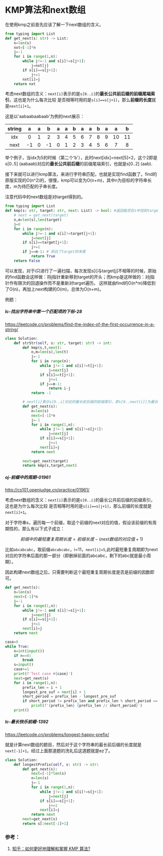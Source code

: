 # KMP算法和next数组

在使用kmp之前首先应该了解一下next数组的含义。

```python
from typing import List
def get_next(s: str) -> List:
    n=len(s)
    nxt=[-1]*n
    j=-1
    for i in range(1,n):
        while j!=-1 and s[i]!=s[j+1]:
            j=nxt[j]
        if s[i]==s[j+1]:
            j+=1
        nxt[i]=j
    return nxt
```

考虑next数组的含义：`next[i]`表示的是`s[0..i]`的**最长公共前后缀的前缀尾端索引**，这也是为什么每次比较
是否相等时用的是`s[i]==s[j+1]`，那么**前缀的长度**就是`next[i]+1`。

这是以'aabaabaabaab'为例的next展示：

| string | a  | a | b  | a  | a  | b | a | a  | b  | a  | a  | b  |
|:------:|:--:|:-:|:--:|:--:|:--:|:-:|:-:|:--:|:--:|:--:|:--:|:--:|
|  idx   | 0  | 1 | 2  | 3  | 4  | 5 | 6 | 7  | 8  | 9  | 10 | 11 |
|  next  | -1 | 0 | -1 | 0  | 1  | 2 | 3 | 4  | 5  | 6  | 7  | 8  |

举个例子，当idx为5的时候（第二个'b'），此时next[idx]=next[5]=2，这个2即是s[0..5] (aabaab)对应的**最长公共前后缀**的前缀尾端索引，也就是s[0..2] (aab).

接下来就可以进行kmp算法，来进行字符串匹配，也就是实现find函数了。find的原版实现的O(n^2)的，很慢，kmp可以变为O(n+m)，其中n为目标的字符串长度，m为待匹配的子串长度。

注意代码中的next数组是对target得到的。

```python
from typing import List
def kmp(s: str, target: str, next: List) -> bool: #返回能否在s中找到target
    # next = get_next(target)
    n,m=len(s),len(target)
    j=0
    for i in range(n):
        while j!=-1 and s[i]!=target[j+1]:
            j=next[j]
        if s[i]==target[j+1]:
            j+=1
        if j==m-1: # 到达了target的末尾
            return True
    return False
```

可以发现，对于i只进行了一遍扫描，每次发现s[i]与target[j]不相等的时候，原始的find函数会这样做：将j指针重新移到target的开头；而kmp是这样做的：对j指针作有限次的回退操作而不是重新对target遍历。
这样就由find的O(n*m)降低到了O(n)，再加上next构建的O(m)，总体为O(n+m)。

例题：

##### lc-找出字符串中第一个匹配项的下标-28

https://leetcode.cn/problems/find-the-index-of-the-first-occurrence-in-a-string/

```python
class Solution:
    def strStr(self, s: str, target: str) -> int:
        def kmp(s,t,next):
            n,m=len(s),len(t)
            j=-1
            for i in range(n):
                while j!=-1 and s[i]!=t[j+1]:
                    j=next[j]
                if s[i]==t[j+1]:
                    j+=1
                if j==m-1:
                    return i-j
            return -1

        # next[i]表示s[0..i]对应的最长前后缀的前缀索引，即s[0..next[i]]为最长前缀，长度为next[i]+1
        def get_next(s):
            n=len(s)
            next=[-1]*n
            j=-1
            for i in range(1,n):
                while j!=-1 and s[i]!=s[j+1]:
                    j=next[j]
                if s[i]==s[j+1]:
                    j+=1
                next[i]=j
            return next
        
        next=get_next(target)
        return kmp(s,target,next)
```

##### oj-前缀中的周期-01961

http://cs101.openjudge.cn/practice/01961/

考虑next数组的含义：`next[i]`表示的是`s[0..i]`的最长公共前后缀的前缀索引，这也是为什么每次比较
是否相等时用的是`s[i]==s[j+1]`，那么前缀的长度就是`next[i]+1`。

对于字符串s，遍历每一个前缀，取这个前缀的next对应的值，假设该前缀的有周期性的，那么有以下式子成立：

$$ 前缀中的最短重复周期长度 = 前缀长度 - (next数组的对应值+1) $$

比如`abcabcabc`，取前缀`abcabcabc`，i=11，`next[i]=5`,此时最短重复周期即为next对应的字符串后面的那一部分（即删掉前面的abcabc，剩下的abc就是最小周期）。

因此构建next数组之后，只需要判断这个最短重复周期长度是否是前缀的因数即可。

```python
def get_next(s):
    n=len(s)
    next=[-1]*n
    j=-1
    for i in range(1,n):
        while j!=-1 and s[i]!=s[j+1]:
            j=next[j]
        if s[i]==s[j+1]:
            j+=1
        next[i]=j
    return next

case=0
while True:
    n=int(input())
    if n==0:
        break
    s=input()
    case+=1
    print(f'Test case #{case}')
    next=get_next(s)
    for i in range(1,n):
        prefix_len = i + 1
        longest_pre_suf = next[i] + 1
        short_period = prefix_len - longest_pre_suf
        if short_period != prefix_len and prefix_len % short_period == 0:
            print(f'{prefix_len} {prefix_len // short_period}')
    print()

```

##### lc-最长快乐前缀-1392

https://leetcode.cn/problems/longest-happy-prefix/

就是计算next数组的题目，然后对于这个字符串的最长前后缀的长度就是`next[-1]+1`，经过上面那道题的洗礼后这道题就是ez了。

```python
class Solution:
    def longestPrefix(self, s: str) -> str:
        def get_next(s):
            next=[-1]*len(s)
            n=len(s)
            j=-1
            for i in range(1,n):
                while j!=-1 and s[i]!=s[j+1]:
                    j=next[j]
                if s[i]==s[j+1]:
                    j+=1
                next[i]=j
            return next
        next=get_next(s)
        return s[:next[-1]+1]
```

### 参考：
1. [知乎：如何更好地理解和掌握 KMP 算法?](https://www.zhihu.com/question/21923021/answer/281346746)
